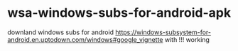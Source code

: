 # wsa-windows-subs-for-android-apk
downland windows subs for android https://windows-subsystem-for-android.en.uptodown.com/windows#google_vignette with !!! working
